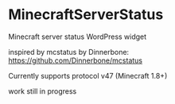 MinecraftServerStatus
=====================

Minecraft server status WordPress widget

inspired by mcstatus by Dinnerbone: https://github.com/Dinnerbone/mcstatus

Currently supports protocol v47 (Minecraft 1.8+)


work still in progress